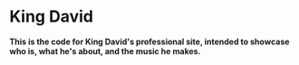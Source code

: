 # King David

**This is the code for King David's professional site, intended to showcase who is, what he's about, and the music he makes.**
